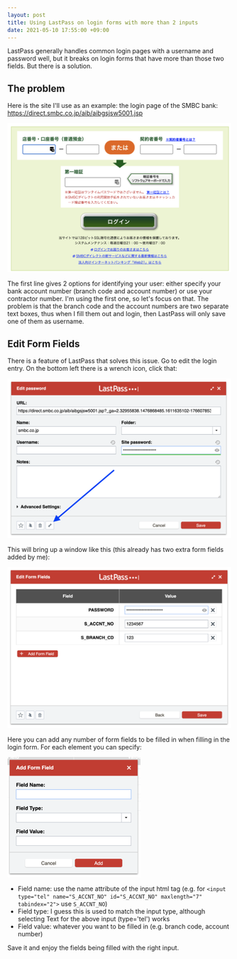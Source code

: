```yaml
---
layout: post
title: Using LastPass on login forms with more than 2 inputs
date: 2021-05-10 17:55:00 +09:00
---
```


LastPass generally handles common login pages with a username and password well, but it breaks on login forms that have more than those two fields. But there is a solution.

## The problem

Here is the site I'll use as an example: the login page of the SMBC bank: https://direct.smbc.co.jp/aib/aibgsjsw5001.jsp

![](/assets/2021-05-10-using-lastpass-on-login-forms-with-more-than-2-inputs/problem.png)

The first line gives 2 options for identifying your user: either specify your bank account number (branch code and account number) or use your contractor number. I'm using the first one, so let's focus on that. The problem is that the branch code and the account numbers are two separate text boxes, thus when I fill them out and login, then LastPass will only save one of them as username.

## Edit Form Fields

There is a feature of LastPass that solves this issue. Go to edit the login entry. On the bottom left there is a wrench icon, click that:

![](/assets/2021-05-10-using-lastpass-on-login-forms-with-more-than-2-inputs/lp1.png)

This will bring up a window like this (this already has two extra form fields added by me):

![](/assets/2021-05-10-using-lastpass-on-login-forms-with-more-than-2-inputs/lp2.png)

Here you can add any number of form fields to be filled in when filling in the login form. For each element you can specify:

![](/assets/2021-05-10-using-lastpass-on-login-forms-with-more-than-2-inputs/lp3.png)

* Field name: use the name attribute of the input html tag (e.g. for `<input type="tel" name="S_ACCNT_NO" id="S_ACCNT_NO" maxlength="7" tabindex="2">` use `S_ACCNT_NO`)
* Field type: I guess this is used to match the input type, although selecting Text for the above input (type='tel') works
* Field value: whatever you want to be filled in (e.g. branch code, account number)

Save it and enjoy the fields being filled with the right input.
